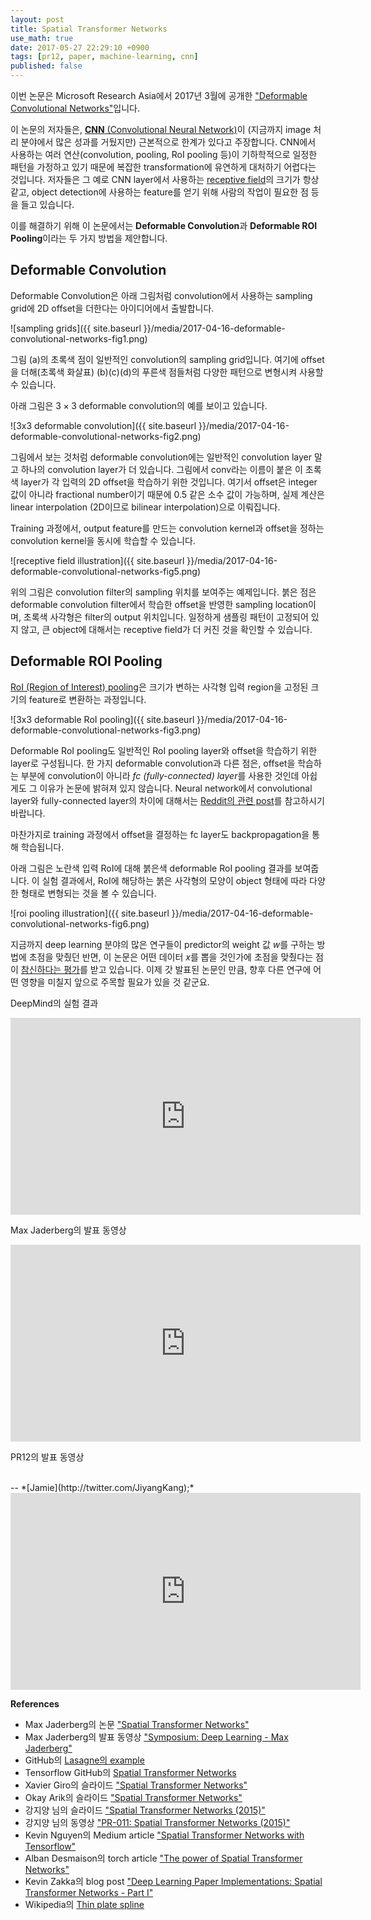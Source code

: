```yaml
---
layout: post
title: Spatial Transformer Networks
use_math: true
date: 2017-05-27 22:29:10 +0900
tags: [pr12, paper, machine-learning, cnn] 
published: false
---
```


이번 논문은 Microsoft Research Asia에서 2017년 3월에 공개한 ["Deformable Convolutional Networks"](https://arxiv.org/abs/1703.06211)입니다.

이 논문의 저자들은, [**CNN** (Convolutional Neural Network)](https://en.wikipedia.org/wiki/Convolutional_neural_network)이 (지금까지 image 처리 분야에서 많은 성과를 거뒀지만) 근본적으로 한계가 있다고 주장합니다.
CNN에서 사용하는 여러 연산(convolution, pooling, RoI pooling 등)이 기하학적으로 일정한 패턴을 가정하고 있기 때문에 복잡한 transformation에 유연하게 대처하기 어렵다는 것입니다.
저자들은 그 예로 CNN layer에서 사용하는 [receptive field](https://www.quora.com/What-is-a-receptive-field-in-a-convolutional-neural-network)의 크기가 항상 같고, object detection에 사용하는 feature를 얻기 위해 사람의 작업이 필요한 점 등을 들고 있습니다.

이를 해결하기 위해 이 논문에서는 **Deformable Convolution**과 **Deformable ROI Pooling**이라는 두 가지 방법을 제안합니다.

## Deformable Convolution ##

Deformable Convolution은 아래 그림처럼 convolution에서 사용하는 sampling grid에 2D offset을 더한다는 아이디어에서 출발합니다.

![sampling grids]({{ site.baseurl }}/media/2017-04-16-deformable-convolutional-networks-fig1.png)

그림 (a)의 초록색 점이 일반적인 convolution의 sampling grid입니다. 
여기에 offset을 더해(초록색 화살표) (b)(c)(d)의 푸른색 점들처럼 다양한 패턴으로 변형시켜 사용할 수 있습니다.

아래 그림은 $3 \times 3$ deformable convolution의 예를 보이고 있습니다.

![3x3 deformable convolution]({{ site.baseurl }}/media/2017-04-16-deformable-convolutional-networks-fig2.png)

그림에서 보는 것처럼 deformable convolution에는 일반적인 convolution layer 말고 하나의 convolution layer가 더 있습니다. 그림에서 conv라는 이름이 붙은 이 초록색 layer가 각 입력의 2D offset을 학습하기 위한 것입니다. 
여기서 offset은 integer 값이 아니라 fractional number이기 때문에 0.5 같은 소수 값이 가능하며, 실제 계산은 linear interpolation (2D이므로 bilinear interpolation)으로 이뤄집니다. 

Training 과정에서, output feature를 만드는 convolution kernel과 offset을 정하는 convolution kernel을 동시에 학습할 수 있습니다.

![receptive field illustration]({{ site.baseurl }}/media/2017-04-16-deformable-convolutional-networks-fig5.png)

위의 그림은 convolution filter의 sampling 위치를 보여주는 예제입니다. 붉은 점은 deformable convolution filter에서 학습한 offset을 반영한 sampling location이며, 초록색 사각형은 filter의 output 위치입니다. 일정하게 샘플링 패턴이 고정되어 있지 않고, 큰 object에 대해서는 receptive field가 더 커진 것을 확인할 수 있습니다.

## Deformable ROI Pooling ##

[RoI (Region of Interest) pooling](https://deepsense.io/region-of-interest-pooling-explained/)은 크기가 변하는 사각형 입력 region을 고정된 크기의 feature로 변환하는 과정입니다.

![3x3 deformable RoI pooling]({{ site.baseurl }}/media/2017-04-16-deformable-convolutional-networks-fig3.png)

Deformable RoI pooling도 일반적인 RoI pooling layer와 offset을 학습하기 위한 layer로 구성됩니다. 
한 가지 deformable convolution과 다른 점은, offset을 학습하는 부분에 convolution이 아니라 *fc (fully-connected) layer*를 사용한 것인데 아쉽게도 그 이유가 논문에 밝혀져 있지 않습니다. 
Neural network에서 convolutional layer와 fully-connected layer의 차이에 대해서는 [Reddit의 관련 post](https://www.reddit.com/r/MachineLearning/comments/3yy7ko/what_is_the_difference_between_a_fullyconnected/)를 참고하시기 바랍니다.

마찬가지로 training 과정에서 offset을 결정하는 fc layer도 backpropagation을 통해 학습됩니다.

아래 그림은 노란색 입력 RoI에 대해 붉은색 deformable RoI pooling 결과를 보여줍니다. 
이 실험 결과에서, RoI에 해당하는 붉은 사각형의 모양이 object 형태에 따라 다양한 형태로 변형되는 것을 볼 수 있습니다. 

![roi pooling illustration]({{ site.baseurl }}/media/2017-04-16-deformable-convolutional-networks-fig6.png)

지금까지 deep learning 분야의 많은 연구들이 predictor의 weight 값 $w$를 구하는 방법에 초점을 맞췄던 반면, 이 논문은 어떤 데이터 $x$를 뽑을 것인가에 초점을 맞췄다는 점이 [참신하다는 평가](https://www.reddit.com/r/MachineLearning/comments/60kr4t/r_deformable_convolutional_networks_from_msra/)를 받고 있습니다. 이제 갓 발표된 논문인 만큼, 향후 다른 연구에 어떤 영향을 미칠지 앞으로 주목할 필요가 있을 것 같군요.

DeepMind의 실험 결과
<iframe width="560" height="315" src="https://www.youtube.com/embed/Ywv0Xi2-14Y" frameborder="0" allowfullscreen></iframe>

Max Jaderberg의 발표 동영상
<iframe width="560" height="315" src="https://www.youtube.com/embed/T5k0GnBmZVI" frameborder="0" allowfullscreen></iframe>

PR12의 발표 동영상

<br>
-- *[Jamie](http://twitter.com/JiyangKang);*
<br>
<iframe width="560" height="315" src="https://www.youtube.com/embed/RRwaz0fBQ0Y?list=PLlMkM4tgfjnJhhd4wn5aj8fVTYJwIpWkS" frameborder="0" allowfullscreen></iframe>

**References**

- Max Jaderberg의 논문 ["Spatial Transformer Networks"](https://arxiv.org/abs/1506.02025)
- Max Jaderberg의 발표 동영상 ["Symposium: Deep Learning - Max Jaderberg"](https://youtu.be/T5k0GnBmZVI)
- GitHub의 [Lasagne의 example](https://github.com/Lasagne/Recipes/blob/master/examples/spatial_transformer_network.ipynb)
- Tensorflow GitHub의 [Spatial Transformer Networks](https://github.com/tensorflow/models/tree/master/transformer)
- Xavier Giro의 슬라이드 ["Spatial Transformer Networks"](https://www.slideshare.net/xavigiro/spatial-transformer-networks)
- Okay Arik의 슬라이드 ["Spatial Transformer Networks"](http://web.cs.hacettepe.edu.tr/~aykut/classes/spring2016/bil722/slides/w08-transformer_network.pdf)
- 강지양 님의 슬라이드 ["Spatial Transformer Networks (2015)"](https://www.slideshare.net/???)
- 강지양 님의 동영상 ["PR-011: Spatial Transformer Networks (2015)"]()
- Kevin Nguyen의 Medium article ["Spatial Transformer Networks with Tensorflow"](https://medium.com/wonks-this-way/spatial-transformer-networks-with-tensorflow-2eaed0374a16)
- Alban Desmaison의 torch article ["The power of Spatial Transformer Networks"](http://torch.ch/blog/2015/09/07/spatial_transformers.html)
- Kevin Zakka의 blog post ["Deep Learning Paper Implementations: Spatial Transformer Networks - Part I"](https://kevinzakka.github.io/2017/01/10/stn-part1/)
- Wikipedia의 [Thin plate spline](https://en.wikipedia.org/wiki/Thin_plate_spline)
